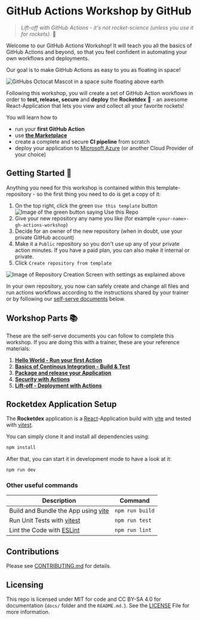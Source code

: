 # GitHub Actions Workshop by GitHub

> *Lift-off with GitHub Actions - it's not rocket-science (unless you use it for rockets).* 🚀

Welcome to our GitHub Actions Workshop! It will teach you all the basics of GitHub Actions and beyond, so that you feel confident in automating your own workflows and deployments.

Our goal is to make GitHub Actions as easy to you as floating in space!

![GitHubs Octocat Mascot in a space suite floating above earth](docs/images/octonaut.jpg)

Following this workshop, you will create a set of GitHub Action workflows in order to **test, release, secure** and **deploy** the **Rocketdex** 🚀 - an awesome React-Application that lets you view and collect all your favorite rockets!

You will learn how to

- run your **first GitHub Action**
- use [**the Marketplace**](https://github.com/marketplace)
- create a complete and secure **CI pipeline** from scratch
- deploy your application to [Microsoft Azure](https://azure.com/) (or another Cloud Provider of your choice)

## Getting Started 🚀

Anything you need for this workshop is contained within this template-repository - so the first thing you need to do is get a copy of it:

1. On the top right, click the green `Use this template` button
    ![Image of the green button saying Use this Repo](./docs/images/setsup_use-this-template.png)
2. Give your new repository any name you like (for example `<your-name>-gh-actions-workshop`)
3. Decide for an owner of the new repository (when in doubt, use your private GitHub account)
4. Make it a `Public` repository so you don't use up any of your private action minutes.  If you have a paid plan, you can also make it internal or private.
5. Click `Create repository from template`

![Image of Repository Creation Screen with settings as explained above](docs/images/setup_create-repo.png)

In your own repository, you now can safely create and change all files and run actions workflows according to the instructions shared by your trainer or by following our [self-serve documents](#workshop-parts-) below.

## Workshop Parts 📚

These are the self-serve documents you can follow to complete this workshop. If you are doing this with a trainer, these are your reference materials:

1. **[Hello World - Run your first Action](./docs/001-hello-world.md)**
2. **[Basics of Continous Integration - Build & Test](./docs/002-basics-of-ci-with-actions.md)**
3. **[Package and release your Application](./docs/003-packaging.md)**
4. **[Security with Actions](./docs/004-security.md)**
5. **[Lift-off - Deployment with Actions](./docs/005-deployment.md)**

## Rocketdex  Application Setup

The **Rocketdex** application is a [React](https://reactjs.org/)-Application build with [vite](https://vitejs.dev/) and tested with [vitest](https://vitest.dev/).

You can simply clone it and install all dependencies using:

```sh
npm install
```

After that, you can start it in development mode to have a look at it:

```sh
npm run dev
```

### Other useful commands

| Description                                               | Command         |
| --------------------------------------------------------- | --------------- |
| Build and Bundle the App using [vite](https://vitejs.dev) | `npm run build` |
| Run Unit Tests with [vitest](https://vitest.dev/)         | `npm run test`  |
| Lint the Code with [ESLint](https://eslint.org/)          | `npm run lint`  |

## Contributions

Please see [CONTRIBUTING.md](./CONTRIBUTING.md) for details.

## Licensing

This repo is licensed under MIT for code and CC BY-SA 4.0 for documentation (`docs/` folder and the `README.md.`). See the [LICENSE](./LICENSE) File for more information.
